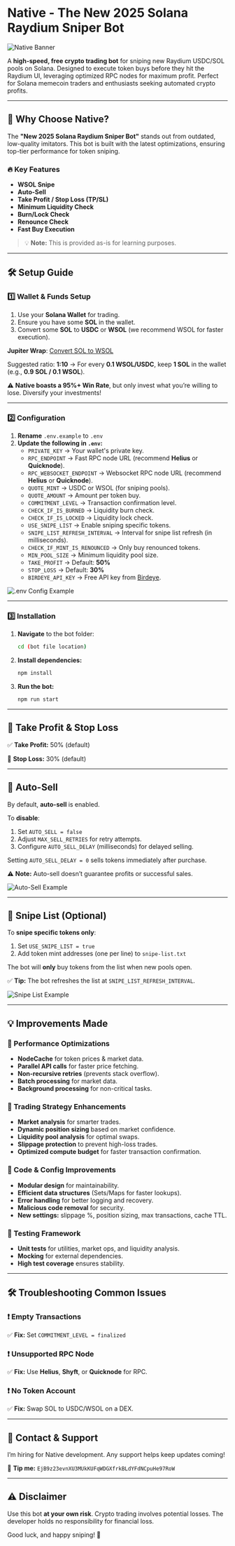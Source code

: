 # Native - The New 2025 Solana Raydium Sniper Bot

![Native Banner](readme/native.webp)

A **high-speed, free crypto trading bot** for sniping new Raydium USDC/SOL pools on Solana. Designed to execute token buys before they hit the Raydium UI, leveraging optimized RPC nodes for maximum profit. Perfect for Solana memecoin traders and enthusiasts seeking automated crypto profits.

---

## 🚀 Why Choose Native?

The **"New 2025 Solana Raydium Sniper Bot"** stands out from outdated, low-quality imitators. This bot is built with the latest optimizations, ensuring top-tier performance for token sniping.

### 🔥 Key Features

- **WSOL Snipe**
- **Auto-Sell**
- **Take Profit / Stop Loss (TP/SL)**
- **Minimum Liquidity Check**
- **Burn/Lock Check**
- **Renounce Check**
- **Fast Buy Execution**

> 💡 **Note:** This is provided as-is for learning purposes.

---

## 🛠️ Setup Guide

### 1️⃣ Wallet & Funds Setup

1. Use your **Solana Wallet** for trading.
2. Ensure you have some **SOL** in the wallet.
3. Convert some **SOL** to **USDC** or **WSOL** (we recommend WSOL for faster execution).

**Jupiter Wrap**: [Convert SOL to WSOL](https://jup.ag/)

Suggested ratio: **1:10** → For every **0.1 WSOL/USDC**, keep **1 SOL** in the wallet (e.g., **0.9 SOL / 0.1 WSOL**).

⚠️ **Native boasts a 95%+ Win Rate**, but only invest what you’re willing to lose. Diversify your investments!

---

### 2️⃣ Configuration

1. **Rename** `.env.example` to `.env`
2. **Update the following in `.env`:**
   - `PRIVATE_KEY` → Your wallet's private key.
   - `RPC_ENDPOINT` → Fast RPC node URL (recommend **Helius** or **Quicknode**).
   - `RPC_WEBSOCKET_ENDPOINT` → Websocket RPC node URL (recommend **Helius** or **Quicknode**).
   - `QUOTE_MINT` → USDC or WSOL (for sniping pools).
   - `QUOTE_AMOUNT` → Amount per token buy.
   - `COMMITMENT_LEVEL` → Transaction confirmation level.
   - `CHECK_IF_IS_BURNED` → Liquidity burn check.
   - `CHECK_IF_IS_LOCKED` → Liquidity lock check.
   - `USE_SNIPE_LIST` → Enable sniping specific tokens.
   - `SNIPE_LIST_REFRESH_INTERVAL` → Interval for snipe list refresh (in milliseconds).
   - `CHECK_IF_MINT_IS_RENOUNCED` → Only buy renounced tokens.
   - `MIN_POOL_SIZE` → Minimum liquidity pool size.
   - `TAKE_PROFIT` → Default: **50%**
   - `STOP_LOSS` → Default: **30%**
   - `BIRDEYE_API_KEY` → Free API key from [Birdeye](https://docs.birdeye.so/docs/authentication-api-keys).

![.env Config Example](readme/env.png)

---

### 3️⃣ Installation

1. **Navigate** to the bot folder:
   ```bash
   cd (bot file location)
   ```
2. **Install dependencies:**
   ```bash
   npm install
   ```
3. **Run the bot:**
   ```bash
   npm run start
   ```

---

## 🎯 Take Profit & Stop Loss

✅ **Take Profit:** 50% (default)

🛑 **Stop Loss:** 30% (default)

---

## 🔄 Auto-Sell

By default, **auto-sell** is enabled.

To **disable**:
1. Set `AUTO_SELL = false`
2. Adjust `MAX_SELL_RETRIES` for retry attempts.
3. Configure `AUTO_SELL_DELAY` (milliseconds) for delayed selling.

Setting `AUTO_SELL_DELAY = 0` sells tokens immediately after purchase.

⚠️ **Note:** Auto-sell doesn’t guarantee profits or successful sales.

![Auto-Sell Example](readme/token.png)

---

## 🎯 Snipe List (Optional)

To **snipe specific tokens only**:

1. Set `USE_SNIPE_LIST = true`
2. Add token mint addresses (one per line) to `snipe-list.txt`

The bot will **only** buy tokens from the list when new pools open.

✅ **Tip:** The bot refreshes the list at `SNIPE_LIST_REFRESH_INTERVAL`.

![Snipe List Example](readme/snipelist.png)

---

## 💡 Improvements Made

### 🚀 Performance Optimizations

- **NodeCache** for token prices & market data.
- **Parallel API calls** for faster price fetching.
- **Non-recursive retries** (prevents stack overflow).
- **Batch processing** for market data.
- **Background processing** for non-critical tasks.

### 🎯 Trading Strategy Enhancements

- **Market analysis** for smarter trades.
- **Dynamic position sizing** based on market confidence.
- **Liquidity pool analysis** for optimal swaps.
- **Slippage protection** to prevent high-loss trades.
- **Optimized compute budget** for faster transaction confirmation.

### 🔧 Code & Config Improvements

- **Modular design** for maintainability.
- **Efficient data structures** (Sets/Maps for faster lookups).
- **Error handling** for better logging and recovery.
- **Malicious code removal** for security.
- **New settings:** slippage %, position sizing, max transactions, cache TTL.

### 🧪 Testing Framework

- **Unit tests** for utilities, market ops, and liquidity analysis.
- **Mocking** for external dependencies.
- **High test coverage** ensures stability.

---

## 🛠️ Troubleshooting Common Issues

### ❗ Empty Transactions
✅ **Fix:** Set `COMMITMENT_LEVEL = finalized`

### ❗ Unsupported RPC Node
✅ **Fix:** Use **Helius**, **Shyft**, or **Quicknode** for RPC.

### ❗ No Token Account
✅ **Fix:** Swap SOL to USDC/WSOL on a DEX.

---

## 💸 Contact & Support

I’m hiring for Native development. Any support helps keep updates coming!

💸 **Tip me:** `EjB9z23evnXU3MUkKUFqWDGXfrkBLdYFdNCpuHe97RoW`

---

## ⚠️ Disclaimer

Use this bot **at your own risk**. Crypto trading involves potential losses. The developer holds no responsibility for financial loss.

Good luck, and happy sniping! 🎯

